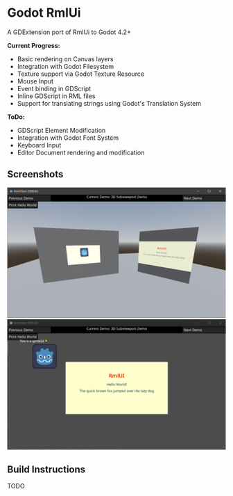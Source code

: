 # Godot RmlUi
A GDExtension port of RmlUi to Godot 4.2+

**Current Progress:**
- Basic rendering on Canvas layers
- Integration with Godot Filesystem
- Texture support via Godot Texture Resource
- Mouse Input
- Event binding in GDScript
- Inline GDScript in RML files
- Support for translating strings using Godot's Translation System

**ToDo:**
- GDScript Element Modification
- Integration with Godot Font System
- Keyboard Input
- Editor Document rendering and modification

## Screenshots

![](.github/screenshots/3ddemo.png)
![](.github/screenshots/2ddemo.png)

## Build Instructions
TODO
